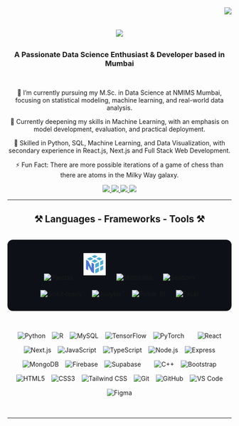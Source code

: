 <img align="right" src="https://visitor-badge.laobi.icu/badge?page_id=rishiigupta04.rishiigupta04" />

<h1 align="center">
    <img src="https://readme-typing-svg.herokuapp.com/?font=Righteous&size=45&center=true&vCenter=true&width=500&height=70&duration=2000&lines=Hi+There!+👋;+I'm+Rishi!;" />
</h1>

<h3 align="center"><strong>A Passionate Data Science Enthusiast & Developer based in Mumbai</strong></h3>


<br/>

<div align="center">
 
🔭 I’m currently pursuing my M.Sc. in Data Science at NMIMS Mumbai, focusing on statistical modeling, machine learning, and real-world data analysis.

🌱 Currently deepening my skills in Machine Learning, with an emphasis on model development, evaluation, and practical deployment.

💬 Skilled in Python, SQL, Machine Learning, and Data Visualization, with secondary experience in React.js, Next.js and Full Stack Web Development.

⚡ Fun Fact: There are more possible iterations of a game of chess than there are atoms in the Milky Way galaxy.

 </div>
 
<div align="center"> 
<!-- <a href="https://drive.google.com/file/d/13zeTuO5yligCSDKc03CKZY2lMJ68T5-o/view?usp=sharing" target="_blank">
     <img src="https://img.shields.io/badge/RESUME-333333?style=for-the-badge&logo=todoist&logoColor=white" target="_blank" /> -->
    
  <a href="https://www.linkedin.com/in/rishi-raj-gupta45/" target="_blank">
    <img src="https://img.shields.io/badge/LinkedIn-0077B5?style=for-the-badge&logo=linkedin&logoColor=white" target="_blank" />
  </a>
    </a>
    <a href="https://rishiraj-gupta.vercel.app/" target="_blank">
     <img src="https://img.shields.io/badge/PORTFOLIO-333333?style=for-the-badge&logo=todoist&logoColor=white" target="_blank" />
  </a>
     <!-- sqlite, safari, google-chrome are other good icon options -->
  </a>
    <a href="mailto:grishi349@gmail.com">
    <img src="https://img.shields.io/badge/Gmail-333333?style=for-the-badge&logo=gmail&logoColor=red" />
<!--   </a>
    <a href="https://x.com/heyitsrishi" target="_blank">
    <img src="https://img.shields.io/badge/Twitter (X)-000000?style=for-the-badge&logo=x&logoColor=white" target="_blank" />
  </a> -->
    </a>
    <a href="https://leetcode.com/u/rishiigupta04/" target="_blank">
    <img src="https://img.shields.io/badge/LeetCode-FF5722?style=for-the-badge&logo=leetcode&logoColor=white" target="_blank" />
  </a>

</div>

 <hr/>
 
<h2 align="center">⚒️ Languages - Frameworks - Tools ⚒️</h2>
<br/>

<!-- Data Science Tools Section -->
<div align="center" style="background-color: #0d1117; padding: 20px; border-radius: 12px;">
  <img src="https://upload.wikimedia.org/wikipedia/commons/2/22/Pandas_mark.svg" title="Pandas" alt="Pandas" width="50" height="50" style="margin: 10px;" />
  <img src="https://raw.githubusercontent.com/github/explore/main/topics/numpy/numpy.png" title="NumPy" alt="NumPy" width="50" height="50" style="margin: 10px;" />
  <img src="https://matplotlib.org/_static/images/logo2.svg" title="Matplotlib" alt="Matplotlib" width="50" height="50" style="margin: 10px;" />
  <img src="https://seaborn.pydata.org/_static/logo-wide-lightbg.svg" title="Seaborn" alt="Seaborn" width="80" height="40" style="margin: 10px;" />
  <img src="https://upload.wikimedia.org/wikipedia/commons/0/05/Scikit_learn_logo_small.svg" title="Scikit-learn" alt="Scikit-learn" width="60" height="50" style="margin: 10px;" />
  <img src="https://upload.wikimedia.org/wikipedia/commons/3/38/Jupyter_logo.svg" title="Jupyter" alt="Jupyter" width="50" height="50" style="margin: 10px;" />
  <img src="https://upload.wikimedia.org/wikipedia/commons/c/cf/New_Power_BI_Logo.svg" title="Power BI" alt="Power BI" width="50" height="50" style="margin: 10px;" />
  <img src="https://upload.wikimedia.org/wikipedia/commons/7/73/Microsoft_Excel_2013-2019_logo.svg" title="Excel" alt="Excel" width="50" height="50" style="margin: 10px;" />
</div>

<br/>

<!-- Skill Icons Section -->
<div align="center" style="margin-top: 30px;">
  <div style="display: flex; flex-wrap: wrap; justify-content: center; align-items: center; gap: 15px;">
    <!-- Data/ML Stack -->
    <img src="https://skillicons.dev/icons?i=python" title="Python" />
    <img src="https://skillicons.dev/icons?i=r" title="R" />
    <img src="https://skillicons.dev/icons?i=mysql" title="MySQL" />
    <img src="https://skillicons.dev/icons?i=tensorflow" title="TensorFlow" />
    <img src="https://skillicons.dev/icons?i=pytorch" title="PyTorch" />
      <br/>
    <!-- Full Stack Row 1 -->
    <img src="https://skillicons.dev/icons?i=react" title="React" />
    <img src="https://skillicons.dev/icons?i=nextjs" title="Next.js" />
    <img src="https://skillicons.dev/icons?i=javascript" title="JavaScript" />
    <img src="https://skillicons.dev/icons?i=typescript" title="TypeScript" />
    <img src="https://skillicons.dev/icons?i=nodejs" title="Node.js" />
    <img src="https://skillicons.dev/icons?i=express" title="Express" />
    <img src="https://skillicons.dev/icons?i=mongodb" title="MongoDB" />
    <img src="https://skillicons.dev/icons?i=firebase" title="Firebase" />
    <img src="https://skillicons.dev/icons?i=supabase" title="Supabase" />
      <br/>
    <!-- Full Stack Row 2 -->
    <img src="https://skillicons.dev/icons?i=cpp" title="C++" />
    <img src="https://skillicons.dev/icons?i=bootstrap" title="Bootstrap" />
    <img src="https://skillicons.dev/icons?i=html" title="HTML5" />
    <img src="https://skillicons.dev/icons?i=css" title="CSS3" />
    <img src="https://skillicons.dev/icons?i=tailwind" title="Tailwind CSS" />
    <img src="https://skillicons.dev/icons?i=git" title="Git" />
    <img src="https://skillicons.dev/icons?i=github" title="GitHub" />
    <img src="https://skillicons.dev/icons?i=vscode" title="VS Code" />
    <img src="https://skillicons.dev/icons?i=figma" title="Figma" />

  </div>
</div>


<br/>




<br/>
<hr/>

<!-- <div align="center">
  <h2>🐍 My Contributions 🐍</h2>
  <br>
  <img alt="snake eating my contributions" src="https://raw.githubusercontent.com/rishiigupta04/rishiigupta04/output/github-contribution-grid-snake.svg" />
  
  <br/><br/><br/>
</div>

<hr/>

<h2 align="center">⚡ Stats ⚡</h2>
<br>
<div align=center>
  <img width=390 src="https://streak-stats.demolab.com/?user=rishiigupta04&count_private=true&theme=react&border_radius=10" alt="streak stats"/>
  <img width=390 src="https://github-readme-stats.vercel.app/api?username=rishiigupta04&count_private=true&show_icons=true&theme=react&rank_icon=github&border_radius=10" alt="readme stats" />
  <br/>
  <img width=325 align="center" src="https://github-readme-stats.vercel.app/api/top-langs/?username=rishiigupta04&hide=HTML&langs_count=8&layout=compact&theme=react&border_radius=10&size_weight=0.5&count_weight=0.5&exclude_repo=github-readme-stats" alt="top langs" />
</div>

<br/><br/>

<hr/>



<br/>
--!>
